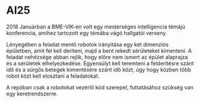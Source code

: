 # AI25

2018 Januárban a BME-VIK-en volt egy mesterséges intelligencia témájú konferencia, amihez tartozott egy témába vágó hallgatói verseny.

Lényegében a feladat mentő robotok irányítása egy két dimenziós épületben, amit fel kell deríteni, majd a bent rekedt sérületeket kimenteni. A feladat nehézsége abban rejlik, hogy előre nem ismert az épület alaprajza és a sérületek elhelyezkedése. Egyensúlyt kell teremteni a felderítésre szánt idő és a sürgős betegek kimentésére szánt idő közt, úgy hogy közben több robot közt kell elosztani a feladatokat.

A repóban csak a robotokat vezérlő kód szerepel, futtatásához szükség van egy keretrendszerre.